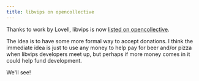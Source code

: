 ```yaml
---
title: libvips on opencollective
---
```


Thanks to work by Lovell, libvips is now [listed on
opencollective](https://opencollective.com/libvips).

The idea is to have some more formal way to accept donations. I think the
immediate idea is just to use any money to help pay for beer and/or pizza when
libvips developers meet up, but perhaps if more money comes in it could
help fund development.

We'll see!
